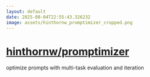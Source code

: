 ```yaml
---
layout: default
date: 2025-08-04T22:55:43.326232
image: assets/hinthornw_promptimizer_cropped.png
---
```


# [hinthornw/promptimizer](https://github.com/hinthornw/promptimizer)

optimize prompts with multi-task evaluation and iteration
